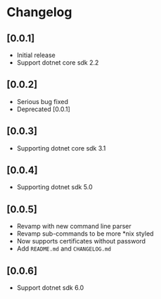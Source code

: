 # Changelog

## [0.0.1]
- Initial release
- Support dotnet core sdk 2.2

## [0.0.2]
- Serious bug fixed
- Deprecated [0.0.1]

## [0.0.3]
- Supporting dotnet core sdk 3.1

## [0.0.4]
- Supporting dotnet sdk 5.0

## [0.0.5]
- Revamp with new command line parser
- Revamp sub-commands to be more *nix styled
- Now supports certificates without password
- Add `README.md` and `CHANGELOG.md`

## [0.0.6]
- Support dotnet sdk 6.0
